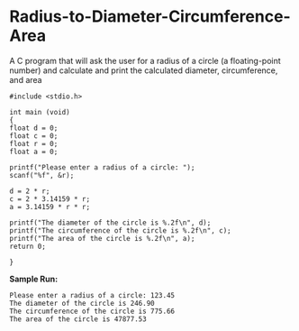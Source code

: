 # Radius-to-Diameter-Circumference-Area
A C program that will ask the user for a radius of a circle (a floating-point number) and calculate and print the calculated diameter, circumference, and area 



    #include <stdio.h>

    int main (void)
    {
    float d = 0;
    float c = 0;
    float r = 0;
    float a = 0;
    
    printf("Please enter a radius of a circle: ");
    scanf("%f", &r);

    d = 2 * r;
    c = 2 * 3.14159 * r;
    a = 3.14159 * r * r;

    printf("The diameter of the circle is %.2f\n", d);
    printf("The circumference of the circle is %.2f\n", c);
    printf("The area of the circle is %.2f\n", a);
    return 0;

    }

**Sample Run:**

    Please enter a radius of a circle: 123.45
    The diameter of the circle is 246.90
    The circumference of the circle is 775.66
    The area of the circle is 47877.53

